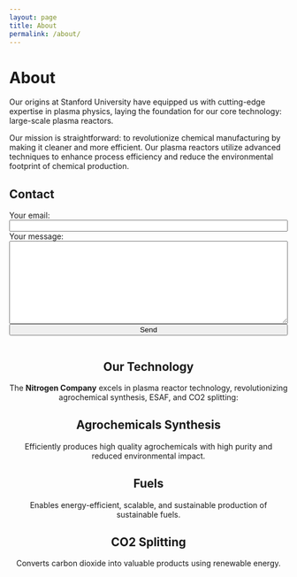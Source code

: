 ```yaml
---
layout: page
title: About
permalink: /about/
---
```


# About

Our origins at Stanford University have equipped us with cutting-edge expertise in plasma physics, laying the foundation for our core technology: large-scale plasma reactors.

Our mission is straightforward: to revolutionize chemical manufacturing by making it cleaner and more efficient. Our plasma reactors utilize advanced techniques to enhance process efficiency and reduce the environmental footprint of chemical production.

## Contact
<div style="text-align: center;">
  <!-- iframe for form submission, hidden from view -->
  <iframe name="form_output" style="width: 0; height: 0; border: 0; visibility: hidden;"></iframe>

  <!-- Form container -->
  <div id="form-container">
    <form action="https://formspree.io/f/xwkgzpey" method="POST" target="form_output" style="display: inline-block; text-align: left; width: 100%; max-width: 600px;">
      <label for="email">Your email:</label>
      <br>
      <input type="email" id="email" name="email" required style="width: 100%;">
      <br>
      <label for="message">Your message:</label>
      <br>
      <textarea id="message" name="message" required style="width: 100%; height: 150px;"></textarea>
      <br>
      <button type="submit" style="width: 100%;">Send</button>
    </form>
  </div>

## Our Technology

The **Nitrogen Company** excels in plasma reactor technology, revolutionizing agrochemical synthesis, ESAF, and CO2 splitting:

## Agrochemicals Synthesis

Efficiently produces high quality agrochemicals with high purity and reduced environmental impact.

## Fuels

Enables energy-efficient, scalable, and sustainable production of sustainable fuels. 

## CO2 Splitting

Converts carbon dioxide into valuable products using renewable energy. 
